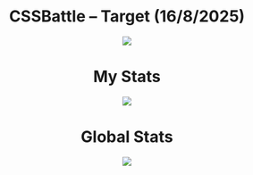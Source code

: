 <h1 align="center">CSSBattle – Target (16/8/2025)</h1>

<p align="center">
  <img src="https://firebasestorage.googleapis.com/v0/b/cssbattleapp.appspot.com/o/user%2Fe6YbeBahWNPT7VpE2rE2p85byxa2%2Ftargets%2Ftarget_nyFmFFq@2x.png?alt=media">
</p>

<h1 align="center">My Stats</h1>

<p align="center">
  <img src="https://github.com/user-attachments/assets/67472b34-5551-42c1-99d1-92b99cd051f1">
</p>

<h1 align="center">Global Stats</h1>

<p align="center">
  <img src="https://github.com/user-attachments/assets/fd282e7e-2d60-45ae-944b-0ea73d79408f">
</p>

